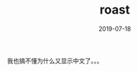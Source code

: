 ﻿---
layout: post
title: roast
date: 2019-07-18
categories: test
tags: roast 
---
 
我也搞不懂为什么又显示中文了。。。

